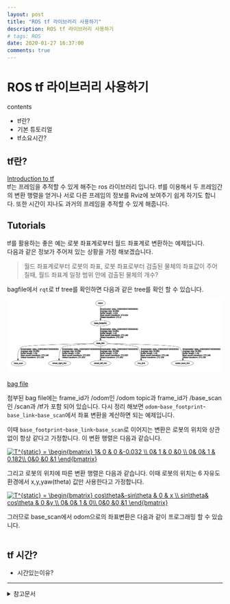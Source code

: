 ```yaml
---
layout: post
title: "ROS tf 라이브러리 사용하기"
description: ROS tf 라이브러리 사용하기
# tags: ROS
date: 2020-01-27 16:37:00
comments: true
---
```

# ROS tf 라이브러리 사용하기

contents
- tf란?
- 기본 튜토리얼
- tf소요시간?

## tf란?

[Introduction to tf](http://wiki.ros.org/tf/Tutorials/Introduction%20to%20tf)  
tf는 프레임을 추적할 수 있게 해주는 ros 라이브러리 입니다. tf를 이용해서 두 프레임간의 변환 행렬을 얻거나 서로 다른 프레임의 정보를 Rviz에 보여주기 쉽게 하기도 합니다. 또한 시간이 지나도 과거의 프레임을 추적할 수 있게 해줍니다.

## Tutorials

tf를 활용하는 좋은 예는 로봇 좌표계로부터 월드 좌표계로 변환하는 예제입니다.  
다음과 같은 정보가 주어져 있는 상황을 가정 해보겠습니다.

> 월드 좌표계로부터 로봇의 좌표, 로봇 좌표로부터 검출된 물체의 좌표값이 주어질때, 월드 좌표계 일정 범위 안에 검출된 물체의 개수?

bagfile에서 `rqt`로 tf tree를 확인하면 다음과 같은 tree를 확인 할 수 있습니다.  

![car](https://github.com/msc9533/msc9533.github.io/blob/master/image/tf_tree.png?raw=true)

[bag file](https://github.com/msc9533/msc9533.github.io/raw/master/_files/2020-01-30-13-12-20.bag)  

첨부된 bag file에는 frame_id가 /odom인 /odom topic과 frame_id가 /base_scan인 /scan과 /tf가 포함 되어 있습니다. 다시 정리 해보면 `odom`-`base_footprint`-`base_link`-`base_scan`에서 좌표 변환을 계산하면 되는 예제입니다.

이때 `base_footprint`-`base_link`-`base_scan`로 이어지는 변환은 로봇의 위치와 상관없이 항상 같다고 가정합니다. 이 변환 행렬은 다음과 같습니다.

<a href="https://www.codecogs.com/eqnedit.php?latex=T^{static}&space;=&space;\begin{bmatrix}&space;1&&space;0&space;&&space;0&space;&-0.032&space;\\&space;0&&space;1&space;&&space;0&space;&0&space;\\&space;0&&space;0&&space;1&space;&&space;0.182\\&space;0&0&space;&0&space;&1&space;\end{bmatrix}" target="_blank"><img src="https://latex.codecogs.com/gif.latex?T^{static}&space;=&space;\begin{bmatrix}&space;1&&space;0&space;&&space;0&space;&-0.032&space;\\&space;0&&space;1&space;&&space;0&space;&0&space;\\&space;0&&space;0&&space;1&space;&&space;0.182\\&space;0&0&space;&0&space;&1&space;\end{bmatrix}" title="T^{static} = \begin{bmatrix} 1& 0 & 0 &-0.032 \\ 0& 1 & 0 &0 \\ 0& 0& 1 & 0.182\\ 0&0 &0 &1 \end{bmatrix}" /></a>

그리고 로봇의 위치에 따른 변환 행렬은 다음과 같습니다. 이때 로봇의 위치는 6 자유도 환경에서 x,y,yaw(theta) 값만 사용한다고 가정합니다.

<a href="https://www.codecogs.com/eqnedit.php?latex=T^{static}&space;=&space;\begin{bmatrix}&space;cos\theta&-sin\theta&space;&&space;0&space;&&space;x&space;\\&space;sin\theta&&space;cos\theta&space;&&space;0&space;&y&space;\\&space;0&&space;0&&space;1&space;&&space;0\\&space;0&0&space;&0&space;&1&space;\end{bmatrix}" target="_blank"><img src="https://latex.codecogs.com/gif.latex?T^{static}&space;=&space;\begin{bmatrix}&space;cos\theta&-sin\theta&space;&&space;0&space;&&space;x&space;\\&space;sin\theta&&space;cos\theta&space;&&space;0&space;&y&space;\\&space;0&&space;0&&space;1&space;&&space;0\\&space;0&0&space;&0&space;&1&space;\end{bmatrix}" title="T^{static} = \begin{bmatrix} cos\theta&-sin\theta & 0 & x \\ sin\theta& cos\theta & 0 &y \\ 0& 0& 1 & 0\\ 0&0 &0 &1 \end{bmatrix}" /></a>

그러므로 base_scan에서 odom으로의 좌표변환은 다음과 같이 프로그래밍 할 수 있습니다.

```cpp
```



## tf 시간?

- 시간있는이유?



---

<details>
<summary>참고문서</summary>
<div markdown="1">

- [TePRA2013_Foote.pdf](http://wiki.ros.org/Papers/TePRA2013_Foote?action=AttachFile&do=view&target=TePRA2013_Foote.pdf)
- [Transformation matrix](https://en.wikipedia.org/wiki/Transformation_matrix)
- [ROS wiki - tf tutorials](http://wiki.ros.org/tf/Tutorials)

</div>
</details>
<script id="dsq-count-scr" src="//msc9533.disqus.com/count.js" async></script>